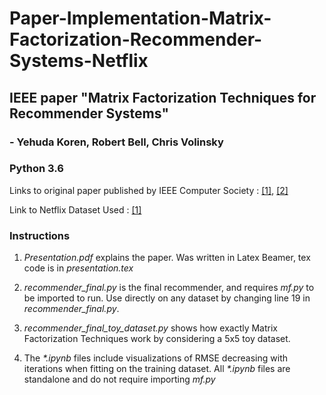 # Paper-Implementation-Matrix-Factorization-Recommender-Systems-Netflix
## IEEE paper **"Matrix Factorization Techniques for Recommender Systems"** 
### - Yehuda Koren, Robert Bell, Chris Volinsky   
### Python 3.6

Links to original paper published by IEEE Computer Society : [[1]](https://ieeexplore.ieee.org/document/5197422), [[2]](https://datajobs.com/data-science-repo/Recommender-Systems-[Netflix].pdf) 

Link to Netflix Dataset Used : [[1]](https://www.kaggle.com/netflix-inc/netflix-prize-data)

### Instructions 

1) _Presentation.pdf_ explains the paper. Was written in Latex Beamer, tex code is in _presentation.tex_     

2) _recommender_final.py_ is the final recommender, and requires _mf.py_ to be imported to run. Use directly on any dataset by changing line 19 in _recommender_final.py_.   

3) _recommender_final_toy_dataset.py_ shows how exactly Matrix Factorization Techniques work by considering a 5x5 toy dataset.   

4) The _*.ipynb_ files include visualizations of RMSE decreasing with iterations when fitting on the training dataset. All _*.ipynb_ files are standalone and do not require importing _mf.py_

